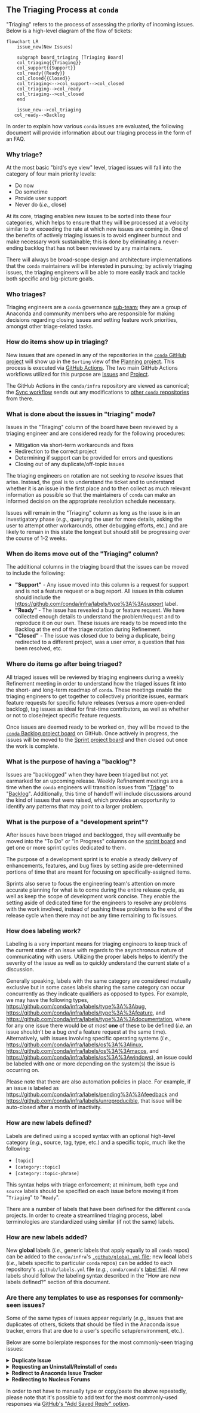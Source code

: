 ## The Triaging Process at `conda`

"Triaging" refers to the process of assessing the priority of incoming issues. Below is a high-level diagram of the flow of tickets:

```mermaid
flowchart LR
    issue_new(New Issues)

    subgraph board_triaging [Triaging Board]
    col_triaging{{Triaging}}
    col_support{{Support}}
    col_ready{{Ready}}
    col_closed{{Closed}}
    col_triaging<-->col_support-->col_closed
    col_triaging-->col_ready
    col_triaging-->col_closed
    end

    issue_new-->col_triaging
   col_ready-->Backlog
```

In order to explain how various `conda` issues are evaluated, the following document will provide information about our triaging process in the form of an FAQ.


### Why triage?

At the most basic "bird's eye view" level, triaged issues will fall into the category of four main priority levels:

- Do now
- Do sometime
- Provide user support
- Never do (_i.e._, close)

At its core, triaging enables new issues to be sorted into these four categories, which helps to ensure that they will be processed at a velocity similar to or exceeding the rate at which new issues are coming in. One of the benefits of actively triaging issues is to avoid engineer burnout and make necessary work sustainable; this is done by eliminating a never-ending backlog that has not been reviewed by any maintainers.

There will always be broad-scope design and architecture implementations that the `conda` maintainers will be interested in pursuing; by actively triaging issues, the triaging engineers will be able to more easily track and tackle both specific and big-picture goals.

### Who triages?

Triaging engineers are a `conda` governance [sub-team](https://github.com/conda-incubator/governance#sub-teams); they are a group of Anaconda and community members who are responsible for making decisions regarding closing issues and setting feature work priorities, amongst other triage-related tasks.


### How do items show up in triaging?

New issues that are opened in any of the repositories in the [`conda` GitHub project](https://github.com/conda) will show up in the `Sorting` view of the [Planning project](https://github.com/orgs/conda/projects/2/views/11). This process is executed via [GitHub Actions](https://docs.github.com/en/actions). The two main GitHub Actions workflows utilized for this purpose are [Issues](https://github.com/conda/infra/blob/main/.github/workflows/issues.yml) and [Project](https://github.com/conda/infra/blob/main/.github/workflows/project.yml).

The GitHub Actions in the `conda/infra` repository are viewed as canonical; the [Sync workflow](https://github.com/conda/infra/blob/main/.github/workflows/sync.yml) sends out any modifications to [other `conda` repositories](https://github.com/conda/infra/blob/main/.github/sync.yml#L3-L17) from there.


### What is done about the issues in "triaging" mode?

Issues in the "Triaging" column of the board have been reviewed by a triaging engineer and are considered ready for the following procedures:

- Mitigation via short-term workarounds and fixes
- Redirection to the correct project
- Determining if support can be provided for errors and questions
- Closing out of any duplicate/off-topic issues

The triaging engineers on rotation are not seeking to _resolve_ issues that arise. Instead, the goal is to understand the ticket and to understand whether it is an issue in the first place and to then collect as much relevant information as possible so that the maintainers of `conda` can make an informed decision on the appropriate resolution schedule necessary.

Issues will remain in the "Triaging" column as long as the issue is in an investigatory phase (_e.g._, querying the user for more details, asking the user to attempt other workarounds, other debugging efforts, etc.) and are likely to remain in this state the longest but should still be progressing over the course of 1-2 weeks.


### When do items move out of the "Triaging" column?

The additional columns in the triaging board that the issues can be moved to include the following:

- **"Support"** - Any issue moved into this column is a request for support and is not a feature request or a bug report. All issues in this column should include the https://github.com/conda/infra/labels/type%3A%3Asupport label.
- **"Ready"** - The issue has revealed a bug or feature request. We have collected enough details to understand the problem/request and to reproduce it on our own. These issues are ready to be moved into the Backlog at the end of the triage rotation during Refinement.
- **"Closed"** - The issue was closed due to being a duplicate, being redirected to a different project, was a user error, a question that has been resolved, etc.


### Where do items go after being triaged?

All triaged issues will be reviewed by triaging engineers during a weekly Refinement meeting in order to understand how the triaged issues fit into the short- and long-term roadmap of `conda`. These meetings enable the triaging engineers to get together to collectively prioritize issues, earmark feature requests for specific future releases (versus a more open-ended backlog), tag issues as ideal for first-time contributors, as well as whether or not to close/reject specific feature requests.

Once issues are deemed ready to be worked on, they will be moved to the [`conda` Backlog project board](https://github.com/orgs/conda/projects/5) on GitHub. Once actively in progress, the issues will be moved to the [Sprint project board](https://github.com/orgs/conda/projects/8) and then closed out once the work is complete.


### What is the purpose of having a "backlog"?

Issues are "backlogged" when they have been triaged but not yet earmarked for an upcoming release. Weekly Refinement meetings are a time when the `conda` engineers will transition issues from "[Triage](https://github.com/orgs/conda/projects/4)" to "[Backlog](https://github.com/orgs/conda/projects/5)". Additionally, this time of handoff will include discussions around the kind of issues that were raised, which provides an opportunity to identify any patterns that may point to a larger problem.


### What is the purpose of a "development sprint"?

After issues have been triaged and backlogged, they will eventually be moved into the "To Do" or "In Progress" columns on the [sprint board](https://github.com/orgs/conda/projects/8) and get one or more sprint cycles dedicated to them.

The purpose of a development sprint is to enable a steady delivery of enhancements, features, and bug fixes by setting aside pre-determined portions of time that are meant for focusing on specifically-assigned items.

Sprints also serve to focus the engineering team's attention on more accurate planning for what is to come during the entire release cycle, as well as keep the scope of development work concise. They enable the setting aside of dedicated time for the engineers to resolve any problems with the work involved, instead of pushing these problems to the end of the release cycle when there may not be any time remaining to fix issues.


### How does labeling work?

Labeling is a very important means for triaging engineers to keep track of the current state of an issue with regards to the asynchronous nature of communicating with users. Utilizing the proper labels helps to identify the severity of the issue as well as to quickly understand the current state of a discussion.

Generally speaking, labels with the same category are considered mutually exclusive but in some cases labels sharing the same category can occur concurrently as they indicate qualifiers as opposed to types. For example, we may have the following types, https://github.com/conda/infra/labels/type%3A%3Abug, https://github.com/conda/infra/labels/type%3A%3Afeature, and https://github.com/conda/infra/labels/type%3A%3Adocumentation, where for any one issue there would be _at most_ **one** of these to be defined (_i.e._ an issue shouldn’t be a bug _and_ a feature request at the same time). Alternatively, with issues involving specific operating systems (_i.e._, https://github.com/conda/infra/labels/os%3A%3Alinux, https://github.com/conda/infra/labels/os%3A%3Amacos, and https://github.com/conda/infra/labels/os%3A%3Awindows), an issue could be labeled with one or more depending on the system(s) the issue is occurring on.

Please note that there are also automation policies in place. For example, if an issue is labeled as https://github.com/conda/infra/labels/pending%3A%3Afeedback and https://github.com/conda/infra/labels/unreproducible, that issue will be auto-closed after a month of inactivity.


### How are new labels defined?

Labels are defined using a scoped syntax with an optional high-level category (_e.g._, source, tag, type, etc.) and a specific topic, much like the following:

- `[topic]`
- `[category::topic]`
- `[category::topic-phrase]`

This syntax helps with triage enforcement; at minimum, both `type` and `source` labels should be specified on each issue before moving it from "`Triaging`" to "`Ready`".

There are a number of labels that have been defined for the different `conda` projects. In order to create a streamlined triaging process, label terminologies are standardized using similar (if not the same) labels.


### How are new labels added?

New **global** labels (_i.e._, generic labels that apply equally to all `conda` repos) can be added to the `conda/infra`'s [`.github/global.yml` file](https://github.com/conda/infra/blob/main/.github/global.yml); new **local** labels (_i.e._, labels specific to particular `conda` repos) can be added to each repository's `.github/labels.yml` file (_e.g._, `conda/conda`'s [label file](https://github.com/conda/conda/blob/master/.github/labels.yml)). All new labels should follow the labeling syntax described in the "How are new labels defined?" section of this document.


### Are there any templates to use as responses for commonly-seen issues?

Some of the same types of issues appear regularly (_e.g._, issues that are duplicates of others, tickets that should be filed in the Anaconda issue tracker, errors that are due to a user's specific setup/environment, etc.).

Below are some boilerplate responses for the most commonly-seen triaging issues:

<details>
<summary><b>Duplicate Issue</b></summary>

<pre>

This is a duplicate of <b>[link to primary issue]</b>; please feel free to continue the discussion there.
</pre>

> :warning: Apply the https://github.com/conda/infra/labels/duplicate label to the issue being closed and https://github.com/conda/infra/labels/duplicate%3A%3Aprimary to the original issue.

</details>

<details>
<summary><b>Requesting an Uninstall/Reinstall of <code>conda</code></b></summary>

<pre>

Please uninstall your current version of `conda` and reinstall the latest version.
Feel free to use either the [miniconda](https://docs.conda.io/en/latest/miniconda.html)
or [anaconda](https://www.anaconda.com/products/individual#windows) installer,
whichever is more appropriate for your needs.
</pre>

</details>

<details>
<summary><b>Redirect to Anaconda Issue Tracker</b></summary>

<pre>

Thank you for filing this issue! Unfortunately, this is off-topic for this repo.
If you are still encountering this issue please reopen in the
[Anaconda issue tracker](https://github.com/ContinuumIO/anaconda-issues/issues)
where `conda` installer/package issues are addressed.
</pre>

> :warning: Apply the https://github.com/conda/infra/labels/off-topic label to these tickets before closing them out.

</details>

<details>
<summary><b>Redirecting to Nucleus Forums</b></summary>

<pre>

Unfortunately, this issue is outside the scope of support we offer via GitHub;
if you continue to experience the problems described here,
please post details to the [Nucleus forums](https://community.anaconda.cloud/).
</pre>

> :warning: Apply the https://github.com/conda/infra/labels/off-topic label to these tickets before closing them out.

</details>

In order to not have to manually type or copy/paste the above repeatedly, please note that it's possible to add text for the most commonly-used responses via [GitHub's "Add Saved Reply" option](https://docs.github.com/en/get-started/writing-on-github/working-with-saved-replies/creating-a-saved-reply).
